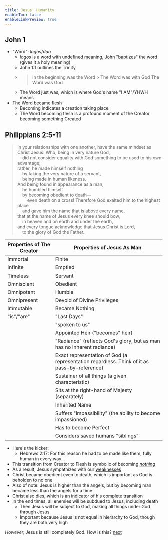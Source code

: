 ```yaml
---
title: Jesus' Humanity
enableToc: false
enableLinkPreview: true
---
```

## John 1

- "Word": *logos*/*dao*
  - *logos* is a word with undefined meaning, John "baptizes" the word (gives it a holy meaning)
  - John 1:1 outlines the Trinity
  - > In the beginning was the Word
           > The Word was with God
    > The Word was God
  - The Word just was, which is where God's name "I AM"/YHWH means
- The Word became flesh
  - Becoming indicates a creation taking place
  - The Word becoming flesh is a profound moment of the Creator becoming something Created

## Philippians 2:5-11

> In your relationships with one another, have the same mindset as Christ Jesus:
> Who, being in very nature God,  
    did not consider equality with God something to be used to his own advantage;  
> rather, he made himself nothing  
    by taking the very nature of a servant,  
    being made in human likeness.  
> And being found in appearance as a man,  
    he humbled himself  
    by becoming obedient to death—  
        even death on a cross!
> Therefore God exalted him to the highest place  
    and gave him the name that is above every name,  
> that at the name of Jesus every knee should bow,  
    in heaven and on earth and under the earth,  
> and every tongue acknowledge that Jesus Christ is Lord,  
    to the glory of God the Father.

| Properties of The Creator | Properties of Jesus As Man                                                                  |
| ------------------------- | ------------------------------------------------------------------------------------------- |
| Immortal                  | Finite                                                                                      |
| Infinite                  | Emptied                                                                                     |
| Timeless                  | Servant                                                                                     |
| Omniscient                | Obedient                                                                                    |
| Omnipotent                | Humble                                                                                      |
| Omnipresent               | Devoid of Divine Privileges                                                                 |
| Immutable                 | Became Nothing                                                                              |
| "is"/"are"                | "Last Days"                                                                                 |
|                           | "spoken to us"                                                                              |
|                           | Appointed Heir ("becomes" heir)                                                             |
|                           | "Radiance" (reflects God's glory, but as man has no inherent radiance)                      |
|                           | Exact representation of God (a representation regardless. Think of it as pass-by-reference) |
|                           | Sustainer of all things (a given characteristic)                                            |
|                           | Sits at the right-hand of Majesty (separately)                                              |
|                           | Inherited Name                                                                              |
|                           | Suffers "impassibility" (the ability to become impassioned)                                 |
|                           | Has to become Perfect                                                                       |
|                           | Considers saved humans "siblings"                                                           |

- Here's the kicker:
  - Hebrews 2:17: For this reason he had to be made like them, fully human in every way...
- This transition from Creator to Flesh is symbolic of becoming <i><u>nothing</u></i>
- As a result, Jesus sympathizes with our <u>weaknesses</u>
- Christ became obedient even to death, which is important as God is beholden to no one
- Also of note: Jesus is higher than the angels, but by becoming man became less than the angels for a time
- Christ also dies, which is an indicator of his complete transition
- In the end times, all enemies will be subdued to Jesus, including death
  - Then Jesus will be subject to God, making all things under God through Jesus
  - Important because Jesus is not equal in hierarchy to God, though they are both very high

*However,* Jesus is still completely God. How is this? [next](notes/Spring%202023/World%20Christian/Jesus%20and%20the%20Holy%20Spirit.md)
